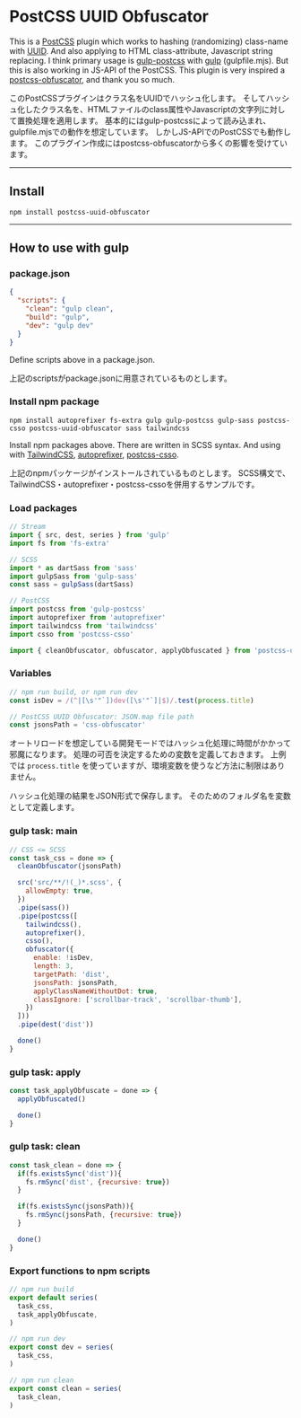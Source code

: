 # PostCSS UUID Obfuscator

This is a [PostCSS] plugin which works to hashing (randomizing) class-name with [UUID].
And also applying to HTML class-attribute, Javascript string replacing.
I think primary usage is [gulp-postcss] with [gulp] (gulpfile.mjs). But this is also working in JS-API of the PostCSS.
This plugin is very inspired a [postcss-obfuscator], and thank you so much.

このPostCSSプラグインはクラス名をUUIDでハッシュ化します。
そしてハッシュ化したクラス名を、HTMLファイルのclass属性やJavascriptの文字列に対して置換処理を適用します。
基本的にはgulp-postcssによって読み込まれ、gulpfile.mjsでの動作を想定しています。
しかしJS-APIでのPostCSSでも動作します。
このプラグイン作成にはpostcss-obfuscatorから多くの影響を受けています。


---

## Install

```
npm install postcss-uuid-obfuscator
```


---

## How to use with gulp

### package.json

```json
{
  "scripts": {
    "clean": "gulp clean",
    "build": "gulp",
    "dev": "gulp dev"
  }
}
```

Define scripts above in a package.json.

上記のscriptsがpackage.jsonに用意されているものとします。


### Install npm package

```
npm install autoprefixer fs-extra gulp gulp-postcss gulp-sass postcss-csso postcss-uuid-obfuscator sass tailwindcss
```

Install npm packages above.
There are written in SCSS syntax.
And using with [TailwindCSS], [autoprefixer], [postcss-csso].

上記のnpmパッケージがインストールされているものとします。
SCSS構文で、TailwindCSS・autoprefixer・postcss-cssoを併用するサンプルです。


### Load packages

```javascript
// Stream
import { src, dest, series } from 'gulp'
import fs from 'fs-extra'

// SCSS
import * as dartSass from 'sass'
import gulpSass from 'gulp-sass'
const sass = gulpSass(dartSass)

// PostCSS
import postcss from 'gulp-postcss'
import autoprefixer from 'autoprefixer'
import tailwindcss from 'tailwindcss'
import csso from 'postcss-csso'

import { cleanObfuscator, obfuscator, applyObfuscated } from 'postcss-uuid-obfuscator'
```


### Variables

```javascript
// npm run build, or npm run dev
const isDev = /(^|[\s'"`])dev([\s'"`]|$)/.test(process.title)

// PostCSS UUID Obfuscator: JSON.map file path
const jsonsPath = 'css-obfuscator'
```

オートリロードを想定している開発モードではハッシュ化処理に時間がかかって邪魔になります。
処理の可否を決定するための変数を定義しておきます。
上例では `process.title` を使っていますが、環境変数を使うなど方法に制限はありません。

ハッシュ化処理の結果をJSON形式で保存します。
そのためのフォルダ名を変数として定義します。


### gulp task: main

```javascript
// CSS <= SCSS
const task_css = done => {
  cleanObfuscator(jsonsPath)

  src('src/**/!(_)*.scss', {
    allowEmpty: true,
  })
  .pipe(sass())
  .pipe(postcss([
    tailwindcss(),
    autoprefixer(),
    csso(),
    obfuscator({
      enable: !isDev,
      length: 3,
      targetPath: 'dist',
      jsonsPath: jsonsPath,
      applyClassNameWithoutDot: true,
      classIgnore: ['scrollbar-track', 'scrollbar-thumb'],
    })
  ]))
  .pipe(dest('dist'))

  done()
}
```


### gulp task: apply

```javascript
const task_applyObfuscate = done => {
  applyObfuscated()

  done()
}
```


### gulp task: clean

```javascript
const task_clean = done => {
  if(fs.existsSync('dist')){
    fs.rmSync('dist', {recursive: true})
  }

  if(fs.existsSync(jsonsPath)){
    fs.rmSync(jsonsPath, {recursive: true})
  }

  done()
}
```


### Export functions to npm scripts

```javascript
// npm run build
export default series(
  task_css,
  task_applyObfuscate,
)

// npm run dev
export const dev = series(
  task_css,
)

// npm run clean
export const clean = series(
  task_clean,
)
```



[PostCSS]: https://github.com/postcss/postcss
[UUID]: https://github.com/uuidjs/uuid
[gulp-postcss]: https://github.com/postcss/gulp-postcss
[gulp]: https://gulpjs.com/
[postcss-obfuscator]: https://github.com/n4j1Br4ch1D/postcss-obfuscator
[TailwindCSS]: https://tailwindcss.com/
[autoprefixer]: https://github.com/postcss/autoprefixer
[postcss-csso]: https://github.com/lahmatiy/postcss-csso
